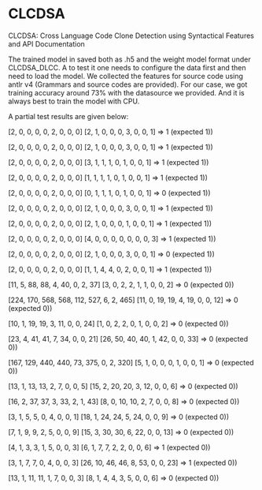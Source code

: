 # CLCDSA
CLCDSA: Cross Language Code Clone Detection using Syntactical Features and API Documentation

The trained model in saved both as .h5 and the weight model format under CLCDSA_DLCC. A to test it one needs to configure the data first and then need to load the model. We collected the features for source code using antlr v4 (Grammars and source codes are provided). For our case, we got training accuracy around 73% with the datasource we provided. And it is always best to train the model with CPU.

A partial test results are given below:

[2, 0, 0, 0, 0, 2, 0, 0, 0] [2, 1, 0, 0, 0, 3, 0, 0, 1] => 1 (expected 1))

[2, 0, 0, 0, 0, 2, 0, 0, 0] [2, 1, 0, 0, 0, 3, 0, 0, 1] => 1 (expected 1))

[2, 0, 0, 0, 0, 2, 0, 0, 0] [3, 1, 1, 1, 0, 1, 0, 0, 1] => 1 (expected 1))

[2, 0, 0, 0, 0, 2, 0, 0, 0] [1, 1, 1, 1, 0, 1, 0, 0, 1] => 1 (expected 1))

[2, 0, 0, 0, 0, 2, 0, 0, 0] [0, 1, 1, 1, 0, 1, 0, 0, 1] => 0 (expected 1))

[2, 0, 0, 0, 0, 2, 0, 0, 0] [2, 1, 0, 0, 0, 3, 0, 0, 1] => 1 (expected 1))

[2, 0, 0, 0, 0, 2, 0, 0, 0] [2, 1, 0, 0, 0, 1, 0, 0, 1] => 1 (expected 1))

[2, 0, 0, 0, 0, 2, 0, 0, 0] [4, 0, 0, 0, 0, 0, 0, 0, 3] => 1 (expected 1))

[2, 0, 0, 0, 0, 2, 0, 0, 0] [2, 1, 0, 0, 0, 3, 0, 0, 1] => 0 (expected 1))

[2, 0, 0, 0, 0, 2, 0, 0, 0] [1, 1, 4, 4, 0, 2, 0, 0, 1] => 1 (expected 1))

[11, 5, 88, 88, 4, 40, 0, 2, 37] [3, 0, 2, 2, 1, 1, 0, 0, 2] => 0 (expected 0))

[224, 170, 568, 568, 112, 527, 6, 2, 465] [11, 0, 19, 19, 4, 19, 0, 0, 12] => 0 (expected 0))

[10, 1, 19, 19, 3, 11, 0, 0, 24] [1, 0, 2, 2, 0, 1, 0, 0, 2] => 0 (expected 0))

[23, 4, 41, 41, 7, 34, 0, 0, 21] [26, 50, 40, 40, 1, 42, 0, 0, 33] => 0 (expected 0))

[167, 129, 440, 440, 73, 375, 0, 2, 320] [5, 1, 0, 0, 0, 1, 0, 0, 1] => 0 (expected 0))

[13, 1, 13, 13, 2, 7, 0, 0, 5] [15, 2, 20, 20, 3, 12, 0, 0, 6] => 0 (expected 0))

[16, 2, 37, 37, 3, 33, 2, 1, 43] [8, 0, 10, 10, 2, 7, 0, 0, 8] => 0 (expected 0))

[3, 1, 5, 5, 0, 4, 0, 0, 1] [18, 1, 24, 24, 5, 24, 0, 0, 9] => 0 (expected 0))

[7, 1, 9, 9, 2, 5, 0, 0, 9] [15, 3, 30, 30, 6, 22, 0, 0, 13] => 0 (expected 0))

[4, 1, 3, 3, 1, 5, 0, 0, 3] [6, 1, 7, 7, 2, 2, 0, 0, 6] => 1 (expected 0))

[3, 1, 7, 7, 0, 4, 0, 0, 3] [26, 10, 46, 46, 8, 53, 0, 0, 23] => 1 (expected 0))

[13, 1, 11, 11, 1, 7, 0, 0, 3] [8, 1, 4, 4, 3, 5, 0, 0, 6] => 0 (expected 0))
